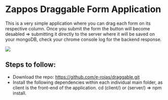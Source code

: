 # Zappos Draggable Form Application
This is a very simple application where you can drag each form on its respective column. Once you submit the form the button will become desabled => submitting it directly to the server where it will be saved on your mongoDB, check your chrome console log for the backend response.

![](https://github.com/e-rojas/draggable/blob/master/client/src/images/zappos-draggable-form-app.gif)

## Steps to follow:
* Download the repo: https://github.com/e-rojas/draggable.git
* Install the following dependencies within each individual main folder, as client is the front-end of the application. cd (client/) or (server/) => npm install. 